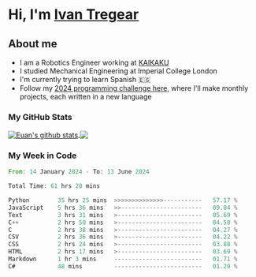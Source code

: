 # Hi, I'm [Ivan Tregear](https://www.linkedin.com/in/ivantregear/)

## About me

* I am a Robotics Engineer working at [KAIKAKU](https://github.com/KAIKAKU-AI)
* I studied Mechanical Engineering at Imperial College London
* I'm currently trying to learn Spanish :es:
* Follow my [2024 programming challenge here](https://github.com/ITregear?tab=repositories), where I'll make monthly projects, each written in a new language


### My GitHub Stats

<a href="#my-github-stats">
  <img align="center" src="https://github-readme-stats.vercel.app/api?username=itregear&count_private=true&show_icons=true&include_all_commits=true&theme=material-palenight" alt="Euan's github stats" />
</a>

<a href="#my-github-stats">
  <img align="center" src="https://github-readme-stats.vercel.app/api/top-langs/?username=itregear&layout=compact&theme=material-palenight" />
</a>

### My Week in Code
<!--START_SECTION:waka-->

```rust
From: 14 January 2024 - To: 13 June 2024

Total Time: 61 hrs 20 mins

Python        35 hrs 25 mins  >>>>>>>>>>>>>>-----------   57.17 %
JavaScript    5 hrs 36 mins   >>-----------------------   09.04 %
Text          3 hrs 31 mins   >------------------------   05.69 %
C++           2 hrs 50 mins   >------------------------   04.58 %
C             2 hrs 38 mins   >------------------------   04.27 %
CSV           2 hrs 36 mins   >------------------------   04.22 %
CSS           2 hrs 24 mins   >------------------------   03.88 %
HTML          2 hrs 17 mins   >------------------------   03.69 %
Markdown      1 hr 3 mins     -------------------------   01.71 %
C#            48 mins         -------------------------   01.29 %
```

<!--END_SECTION:waka-->
